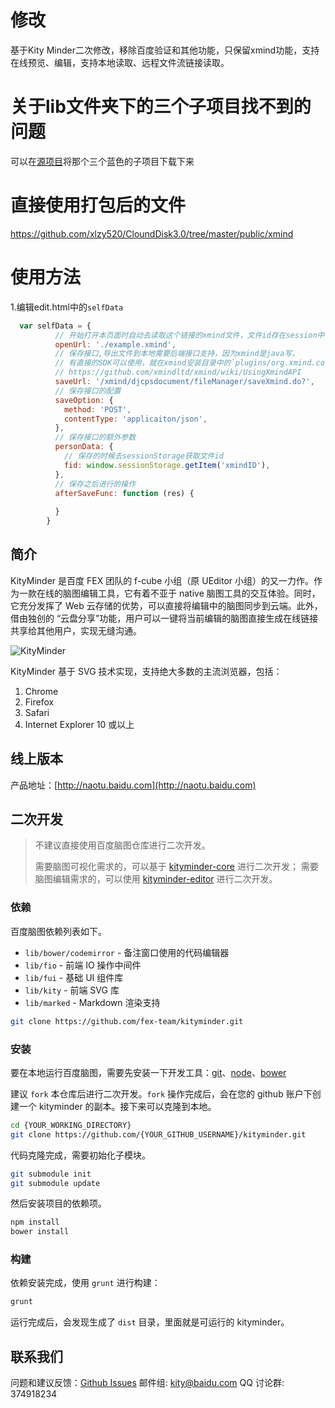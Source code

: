 # 修改
基于Kity Minder二次修改，移除百度验证和其他功能，只保留xmind功能，支持在线预览、编辑，支持本地读取、远程文件流链接读取。

# 关于lib文件夹下的三个子项目找不到的问题
可以在[源项目](https://github.com/fex-team/kityminder/tree/dev/lib)将那个三个蓝色的子项目下载下来

# 直接使用打包后的文件
https://github.com/xlzy520/CloundDisk3.0/tree/master/public/xmind

# 使用方法
1.编辑edit.html中的`selfData`
```javascript
  var selfData = {
          // 开始打开本页面时自动去读取这个链接的xmind文件，文件id存在session中
          openUrl: './example.xmind',
          // 保存接口,导出文件到本地需要后端接口支持，因为xmind是java写，
          // 有直接的SDK可以使用，就在xmind安装目录中的`plugins/org.xmind.core_3.7.8.201807240049.jar`中，
          // https://github.com/xmindltd/xmind/wiki/UsingXmindAPI
          saveUrl: '/xmind/djcpsdocument/fileManager/saveXmind.do?',
          // 保存接口的配置
          saveOption: {
            method: 'POST',
            contentType: 'applicaiton/json',
          },
          // 保存接口的额外参数
          personData: {
            // 保存的时候去sessionStorage获取文件id
            fid: window.sessionStorage.getItem('xmindID'),
          },
          // 保存之后进行的操作
          afterSaveFunc: function (res) {
            
          }
        }
```





## 简介

KityMinder 是百度 FEX 团队的 f-cube 小组（原 UEditor 小组）的又一力作。作为一款在线的脑图编辑工具，它有着不亚于 native 脑图工具的交互体验。同时，它充分发挥了 Web 云存储的优势，可以直接将编辑中的脑图同步到云端。此外，借由独创的 “云盘分享”功能，用户可以一键将当前编辑的脑图直接生成在线链接共享给其他用户，实现无缝沟通。

![KityMinder](snap.png "KityMinder 界面")

KityMinder 基于 SVG 技术实现，支持绝大多数的主流浏览器，包括：

1. Chrome
2. Firefox
3. Safari
4. Internet Explorer 10 或以上

## 线上版本

产品地址：[http://naotu.baidu.com](http://naotu.baidu.com)

## 二次开发

> 不建议直接使用百度脑图仓库进行二次开发。
>
> 需要脑图可视化需求的，可以基于 [kityminder-core](https://github.com/fex-team/kityminder-core) 进行二次开发；
> 需要脑图编辑需求的，可以使用 [kityminder-editor](https://github.com/fex-team/kityminder-editor) 进行二次开发。

### 依赖

百度脑图依赖列表如下。

* `lib/bower/codemirror` - 备注窗口使用的代码编辑器
* `lib/fio` - 前端 IO 操作中间件
* `lib/fui` - 基础 UI 组件库
* `lib/kity` - 前端 SVG 库
* `lib/marked` - Markdown 渲染支持

```bash
git clone https://github.com/fex-team/kityminder.git
```

### 安装

要在本地运行百度脑图，需要先安装一下开发工具：[git](http://git-scm.com)、[node](http://nodejs.org/)、[bower](http://bower.io/)

建议 `fork` 本仓库后进行二次开发。`fork` 操作完成后，会在您的 github 账户下创建一个 kityminder 的副本。接下来可以克隆到本地。

```bash
cd {YOUR_WORKING_DIRECTORY}
git clone https://github.com/{YOUR_GITHUB_USERNAME}/kityminder.git
```

代码克隆完成，需要初始化子模块。

```bash
git submodule init
git submodule update
```

然后安装项目的依赖项。

```bash
npm install
bower install
```

### 构建

依赖安装完成，使用 `grunt` 进行构建：

```bash
grunt
```

运行完成后，会发现生成了 `dist` 目录，里面就是可运行的 kityminder。

## 联系我们

问题和建议反馈：[Github Issues](https://github.com/fex-team/kityminder/issues/new)
邮件组: kity@baidu.com
QQ 讨论群: 374918234
